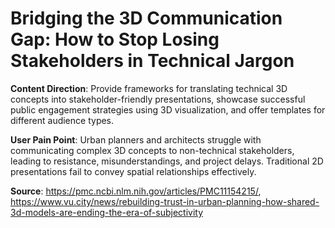 # Bridging the 3D Communication Gap: How to Stop Losing Stakeholders in Technical Jargon

**Content Direction**: Provide frameworks for translating technical 3D concepts into stakeholder-friendly presentations, showcase successful public engagement strategies using 3D visualization, and offer templates for different audience types.

**User Pain Point**: Urban planners and architects struggle with communicating complex 3D concepts to non-technical stakeholders, leading to resistance, misunderstandings, and project delays. Traditional 2D presentations fail to convey spatial relationships effectively.

**Source**: https://pmc.ncbi.nlm.nih.gov/articles/PMC11154215/, https://www.vu.city/news/rebuilding-trust-in-urban-planning-how-shared-3d-models-are-ending-the-era-of-subjectivity
